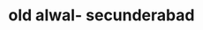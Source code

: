 ---
title: old alwal- secunderabad
url: /old-alwal-secunderabad/
latitude: 17.513
longitude: 78.498
---